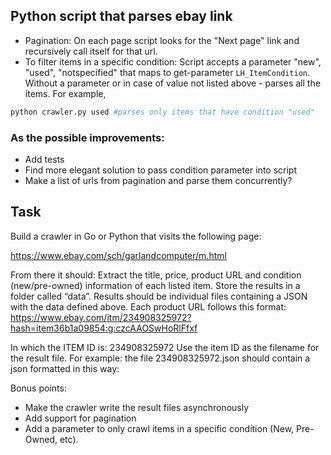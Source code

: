## Python script that parses ebay link

- Pagination: On each page script looks for the "Next page" link and recursively call itself for that url.
- To filter items in a specific condition: Script accepts a parameter "new", "used", "notspecified" that maps to get-parameter `LH_ItemCondition`. Without a parameter or in case of value not listed above - parses all the items. For example,
```sh
python crawler.py used #parses only items that have condition "used"
```
### As the possible improvements:
- Add tests
- Find more elegant solution to pass condition parameter into script
- Make a list of urls from pagination and parse them concurrently?

## Task
Build a crawler in Go or Python that visits the following page:

https://www.ebay.com/sch/garlandcomputer/m.html

From there it should:
Extract the title, price, product URL and condition (new/pre-owned) information of each listed item.
Store the results in a folder called “data”.
Results should be individual files containing a JSON with the data defined above.
Each product URL follows this format:
https://www.ebay.com/itm/234908325972?hash=item36b1a09854:g:czcAAOSwHoRlFfxf

In which the ITEM ID is: 234908325972
Use the item ID as the filename for the result file.
For example: the file 234908325972.json should contain a json formatted in this way:


Bonus points:
- Make the crawler write the result files asynchronously
- Add support for pagination
- Add a parameter to only crawl items in a specific condition (New, Pre-Owned, etc).

